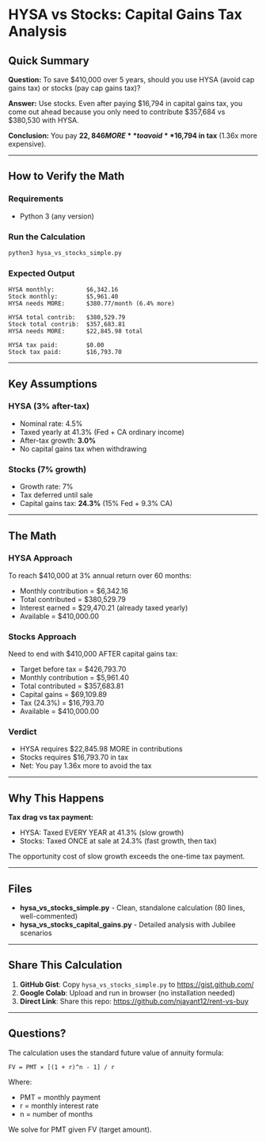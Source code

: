 # HYSA vs Stocks: Capital Gains Tax Analysis

## Quick Summary

**Question:** To save $410,000 over 5 years, should you use HYSA (avoid cap gains tax) or stocks (pay cap gains tax)?

**Answer:** Use stocks. Even after paying $16,794 in capital gains tax, you come out ahead because you only need to contribute $357,684 vs $380,530 with HYSA.

**Conclusion:** You pay **$22,846 MORE** to avoid **$16,794 in tax** (1.36x more expensive).

---

## How to Verify the Math

### Requirements
- Python 3 (any version)

### Run the Calculation

```bash
python3 hysa_vs_stocks_simple.py
```

### Expected Output

```
HYSA monthly:         $6,342.16
Stock monthly:        $5,961.40
HYSA needs MORE:      $380.77/month (6.4% more)

HYSA total contrib:   $380,529.79
Stock total contrib:  $357,683.81
HYSA needs MORE:      $22,845.98 total

HYSA tax paid:        $0.00
Stock tax paid:       $16,793.70
```

---

## Key Assumptions

### HYSA (3% after-tax)
- Nominal rate: 4.5%
- Taxed yearly at 41.3% (Fed + CA ordinary income)
- After-tax growth: **3.0%**
- No capital gains tax when withdrawing

### Stocks (7% growth)
- Growth rate: 7%
- Tax deferred until sale
- Capital gains tax: **24.3%** (15% Fed + 9.3% CA)

---

## The Math

### HYSA Approach
To reach $410,000 at 3% annual return over 60 months:
- Monthly contribution = $6,342.16
- Total contributed = $380,529.79
- Interest earned = $29,470.21 (already taxed yearly)
- Available = $410,000.00

### Stocks Approach
Need to end with $410,000 AFTER capital gains tax:
- Target before tax = $426,793.70
- Monthly contribution = $5,961.40
- Total contributed = $357,683.81
- Capital gains = $69,109.89
- Tax (24.3%) = $16,793.70
- Available = $410,000.00

### Verdict
- HYSA requires $22,845.98 MORE in contributions
- Stocks requires $16,793.70 in tax
- Net: You pay 1.36x more to avoid the tax

---

## Why This Happens

**Tax drag vs tax payment:**
- HYSA: Taxed EVERY YEAR at 41.3% (slow growth)
- Stocks: Taxed ONCE at sale at 24.3% (fast growth, then tax)

The opportunity cost of slow growth exceeds the one-time tax payment.

---

## Files

- **hysa_vs_stocks_simple.py** - Clean, standalone calculation (80 lines, well-commented)
- **hysa_vs_stocks_capital_gains.py** - Detailed analysis with Jubilee scenarios

---

## Share This Calculation

1. **GitHub Gist**: Copy `hysa_vs_stocks_simple.py` to https://gist.github.com/
2. **Google Colab**: Upload and run in browser (no installation needed)
3. **Direct Link**: Share this repo: https://github.com/njayant12/rent-vs-buy

---

## Questions?

The calculation uses the standard future value of annuity formula:
```
FV = PMT × [(1 + r)^n - 1] / r
```

Where:
- PMT = monthly payment
- r = monthly interest rate
- n = number of months

We solve for PMT given FV (target amount).
